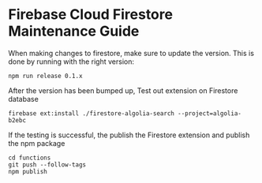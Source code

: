 # Firebase Cloud Firestore Maintenance Guide

When making changes to firestore, make sure to update the version. This is done by running with the right version:

```
npm run release 0.1.x
```

After the version has been bumped up, Test out extension on Firestore database

```
firebase ext:install ./firestore-algolia-search --project=algolia-b2ebc
```

If the testing is successful, the publish the Firestore extension and publish the npm package

```
cd functions
git push --follow-tags
npm publish
```
